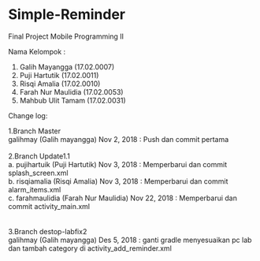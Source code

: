 # Simple-Reminder
Final Project Mobile Programming II

Nama Kelompok :
1. Galih Mayangga     (17.02.0007) 
2. Puji Hartutik      (17.02.0011)
3. Risqi Amalia       (17.02.0010)
4. Farah Nur Maulidia (17.02.0053)
5. Mahbub Ulit Tamam  (17.02.0031)

Change log:

1.Branch Master <br>
  galihmay (Galih mayangga) Nov 2, 2018               : Push dan commit pertama
<br><br>
2.Branch Update1.1 <br>
  a. pujihartuik (Puji Hartutik)  Nov 3, 2018           :  Memperbarui dan commit splash_screen.xml <br>
  b. risqiamalia (Risqi Amalia)   Nov 3, 2018           :  Memperbarui dan commit alarm_items.xml    <br>
  c. farahmaulidia (Farah Nur Maulidia)  Nov 22, 2018   :  Memperbarui dan commit activity_main.xml   <br>
<br><br>
3.Branch destop-labfix2 <br>
  galihmay (Galih mayangga) Des 5, 2018                : ganti gradle menyesuaikan pc lab dan tambah category di activity_add_reminder.xml
